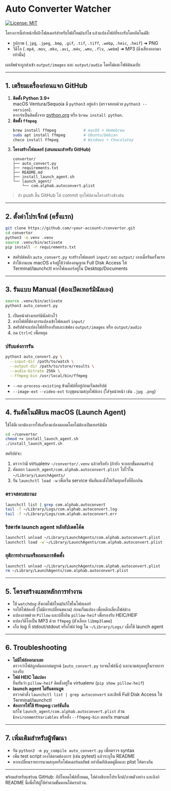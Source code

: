 # Auto Converter Watcher

[![License: MIT](https://img.shields.io/badge/License-MIT-yellow.svg)](LICENSE)

โครงการนี้ทำหน้าที่เฝ้าโฟลเดอร์สำหรับไฟล์ใหม่/แก้ไข แล้วแปลงไฟล์ที่รองรับโดยอัตโนมัติ:

- รูปภาพ (`.jpg`, `.jpeg`, `.bmp`, `.gif`, `.tif`, `.tiff`, `.webp`, `.heic`, `.heif`) ➜ PNG
- วิดีโอ (`.mp4`, `.mov`, `.mkv`, `.avi`, `.m4v`, `.wmv`, `.flv`, `.webm`) ➜ MP3 (ดึงเสียงออกมาเท่านั้น)

ผลลัพธ์จะถูกส่งเข้า `output/images` และ `output/audio` โดยไม่แตะไฟล์ต้นฉบับ

---

## 1. เตรียมเครื่องก่อนแจก GitHub

1. **ติดตั้ง Python 3.9+**  
   macOS Ventura/Sequoia มี `python3` อยู่แล้ว (ตรวจสอบด้วย `python3 --version`).  
   หากจำเป็นติดตั้งจาก [python.org](https://www.python.org/downloads/) หรือ `brew install python`.
2. **ติดตั้ง `ffmpeg`**  
   ```bash
   brew install ffmpeg            # macOS + Homebrew
   sudo apt install ffmpeg        # Ubuntu/Debian
   choco install ffmpeg           # Windows + Chocolatey
   ```
3. **โครงสร้างโฟลเดอร์ (เสนอแนะสำหรับ GitHub)**  
   ```
   convertor/
   ├── auto_convert.py
   ├── requirements.txt
   ├── README.md
   ├── install_launch_agent.sh
   └── launch_agent/
       └── com.alphab.autoconvert.plist
   ```

> ถ้า push ขึ้น GitHub ให้ commit ทุกไฟล์ตามโครงสร้างข้างต้น

---

## 2. ตั้งค่าโปรเจ็กต์ (ครั้งแรก)

```bash
git clone https://github.com/<your-account>/convertor.git
cd convertor
python3 -m venv .venv
source .venv/bin/activate
pip install -r requirements.txt
```

- สคริปต์หลัก `auto_convert.py` จะสร้างโฟลเดอร์ `input/` และ `output/` เองเมื่อรันครั้งแรก
- ถ้าใช้งานบน macOS แจ้งผู้ใช้ว่าต้องอนุญาต Full Disk Access ให้ Terminal/launchctl หากโฟลเดอร์อยู่ใน Desktop/Documents

---

## 3. รันแบบ Manual (ต้องเปิดเทอร์มินัลเอง)

```bash
source .venv/bin/activate
python3 auto_convert.py
```

1. เปิดหน้าต่างเทอร์มินัลค้างไว้
2. ลากไฟล์ที่ต้องการแปลงเข้าโฟลเดอร์ `input/`
3. สคริปต์จะแปลงไฟล์ที่รองรับและเซฟลง `output/images` หรือ `output/audio`
4. กด `Ctrl+C` เพื่อหยุด

### ปรับแต่งการรัน

```bash
python3 auto_convert.py \
  --input-dir /path/to/watch \
  --output-dir /path/to/store/results \
  --audio-bitrate 256k \
  --ffmpeg-bin /usr/local/bin/ffmpeg
```

- `--no-process-existing` ข้ามไฟล์ที่อยู่ก่อนเริ่มสคริปต์
- `--image-ext` `--video-ext` ระบุชุดนามสกุลไฟล์เอง (ใส่จุดนำหน้า เช่น `.jpg .png`)

---

## 4. รันอัตโนมัติบน macOS (Launch Agent)

ใช้ได้ดีเวลาต้องการให้เครื่องแปลงตลอดโดยไม่ต้องเปิดเทอร์มินัล

```bash
cd ~/convertor
chmod +x install_launch_agent.sh
./install_launch_agent.sh
```

สคริปต์จะ:

1. ตรวจว่ามี virtualenv `~/convertor/.venv` แล้วหรือยัง (ถ้ายัง จะบอกขั้นตอนสร้าง)
2. คัดลอก `launch_agent/com.alphab.autoconvert.plist` ไปไว้ใน `~/Library/LaunchAgents/`
3. รัน `launchctl load -w` เพื่อเริ่ม service ทันทีและตั้งให้เริ่มทุกครั้งที่ล็อกอิน

### ตรวจสอบสถานะ

```bash
launchctl list | grep com.alphab.autoconvert
tail -f ~/Library/Logs/com.alphab.autoconvert.log
tail -f ~/Library/Logs/com.alphab.autoconvert.err
```

### รีสตาร์ต launch agent หลังอัปเดตโค้ด

```bash
launchctl unload ~/Library/LaunchAgents/com.alphab.autoconvert.plist
launchctl load -w ~/Library/LaunchAgents/com.alphab.autoconvert.plist
```

### ยุติการทำงานหรือถอนการติดตั้ง

```bash
launchctl unload ~/Library/LaunchAgents/com.alphab.autoconvert.plist    # หยุดชั่วคราว
rm ~/Library/LaunchAgents/com.alphab.autoconvert.plist                  # ลบถาวร
```

---

## 5. โครงสร้างและหลักการทำงาน

- ใช้ `watchdog` สังเกตไฟล์ใหม่/แก้ไขในโฟลเดอร์
- รอให้ไฟล์คงที่ (ไม่มีการเปลี่ยนขนาด) ก่อนเริ่มแปลง เพื่อหลีกเลี่ยงไฟล์ค้าง
- แปลงภาพด้วย `Pillow` และปลั๊กอิน `pillow-heif` เพื่อรองรับ HEIC/HEIF
- แปลงวิดีโอเป็น MP3 ด้วย `ffmpeg` (ตัวเลือก `libmp3lame`)
- เก็บ log ที่ stdout/stdout หรือไฟล์ log ใน `~/Library/Logs/` เมื่อใช้ launch agent

---

## 6. Troubleshooting

- **ไม่มีไฟล์ออกมาเลย**  
  ตรวจว่าไฟล์ถูกคัดลอกสมบูรณ์ (`auto_convert.py` รอจนไฟล์นิ่ง) และนามสกุลอยู่ในรายการรองรับ
- **ไฟล์ HEIC ไม่แปลง**  
  ยืนยันว่า `pillow-heif` ติดตั้งอยู่ใน virtualenv (`pip show pillow-heif`)
- **launch agent ไม่รันตอนบูต**  
  ตรวจคำสั่ง `launchctl list | grep autoconvert` และสิทธิ์ Full Disk Access ให้ Terminal/launchctl
- **ต้องการให้ใช้ ffmpeg เวอร์ชันอื่น**  
  แก้ไข `launch_agent/com.alphab.autoconvert.plist` ส่วน `EnvironmentVariables` หรือสั่ง `--ffmpeg-bin` ตอนรัน manual

---

## 7. เพิ่มเติมสำหรับผู้พัฒนา

- รัน `python3 -m py_compile auto_convert.py` เพื่อตรวจ syntax
- เพิ่ม test script เองได้ตามต้องการ (เช่น pytest) แล้วระบุใน README
- หากเปลี่ยนรายการนามสกุลหรือโฟลเดอร์ผลลัพธ์ อย่าลืมอัปเดตคู่มือและ plist ให้ตรงกัน

---

พร้อมสำหรับแชร์บน GitHub: อัปโหลดไฟล์ทั้งหมด, ใส่คำอธิบายโปรเจ็กต์/ภาพตัวอย่าง และลิงก์ README นี้เพื่อให้ผู้ใช้ทำตามขั้นตอนได้ครบถ้วน.
